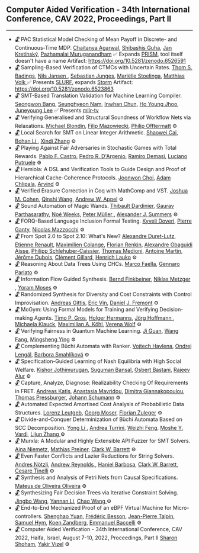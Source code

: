 ## Computer Aided Verification - 34th International Conference, CAV 2022, Proceedings, Part II
---
-	[🔓](https://doi.org/10.1007/978-3-031-13188-2_1) PAC Statistical Model Checking of Mean Payoff in Discrete- and Continuous-Time MDP.
	[Chaitanya Agarwal](https://dblp.org/pid/313/9434.html), [Shibashis Guha](https://dblp.org/pid/99/5560.html), [Jan Kretínský](https://dblp.org/pid/95/6511.html), [Pazhamalai Muruganandham](https://dblp.org/pid/326/1166.html)
	✅  Expands [PRISM](../Tools/Checkers/PRISM.md), tool itself doesn't have a name
	Artifact: https://doi.org/10.5281/zenodo.6526591
-	[🔓](https://doi.org/10.1007/978-3-031-13188-2_2) Sampling-Based Verification of CTMCs with Uncertain Rates.
	[Thom S. Badings](https://dblp.org/pid/263/6527.html), [Nils Jansen ](https://dblp.org/pid/32/8421-1.html), [Sebastian Junges](https://dblp.org/pid/115/4386.html), [Mariëlle Stoelinga](https://dblp.org/pid/20/3901.html), [Matthias Volk ](https://dblp.org/pid/116/2813-1.html)
	✅  Presents [SLURF](../Tools/SLURF.md), expands [Storm](../Tools/Checkers/Storm.md)
	Artifact: https://doi.org/10.5281/zenodo.6523863
-	[🔓](https://doi.org/10.1007/978-3-031-13188-2_19) SMT-Based Translation Validation for Machine Learning Compiler.
	[Seongwon Bang](https://dblp.org/pid/326/0719.html), [Seunghyeon Nam](https://dblp.org/pid/326/0971.html), [Inwhan Chun](https://dblp.org/pid/326/0576.html), [Ho Young Jhoo](https://dblp.org/pid/247/1186.html), [Juneyoung Lee](https://dblp.org/pid/181/5852.html)
	✅  Presents [mlir-tv](../Tools/mlir-tv.md)
-	[🔓](https://doi.org/10.1007/978-3-031-13188-2_23) Verifying Generalised and Structural Soundness of Workflow Nets via Relaxations.
	[Michael Blondin](https://dblp.org/pid/117/6024.html), [Filip Mazowiecki](https://dblp.org/pid/129/1633.html), [Philip Offtermatt](https://dblp.org/pid/230/4353.html)
	⚙️
-	[🔓](https://doi.org/10.1007/978-3-031-13188-2_12) Local Search for SMT on Linear Integer Arithmetic.
	[Shaowei Cai](https://dblp.org/pid/45/8399.html), [Bohan Li ](https://dblp.org/pid/123/2549-2.html), [Xindi Zhang](https://dblp.org/pid/253/7611.html)
	⚙️
-	[🔓](https://doi.org/10.1007/978-3-031-13188-2_3) Playing Against Fair Adversaries in Stochastic Games with Total Rewards.
	[Pablo F. Castro](https://dblp.org/pid/57/1847.html), [Pedro R. D'Argenio](https://dblp.org/pid/61/441.html), [Ramiro Demasi](https://dblp.org/pid/129/9141.html), [Luciano Putruele](https://dblp.org/pid/230/4050.html)
	⚙️
-	[🔓](https://doi.org/10.1007/978-3-031-13188-2_16) Hemiola: A DSL and Verification Tools to Guide Design and Proof of Hierarchical Cache-Coherence Protocols.
	[Joonwon Choi](https://dblp.org/pid/205/7063.html), [Adam Chlipala](https://dblp.org/pid/52/796.html), [Arvind](https://dblp.org/pid/a/Arvind.html)
	⚙️
-	[🔓](https://doi.org/10.1007/978-3-031-13188-2_14) Verified Erasure Correction in Coq with MathComp and VST.
	[Joshua M. Cohen](https://dblp.org/pid/326/0470.html), [Qinshi Wang](https://dblp.org/pid/198/1170.html), [Andrew W. Appel](https://dblp.org/pid/a/AWAppel.html)
	⚙️
-	[🔓](https://doi.org/10.1007/978-3-031-13188-2_7) Sound Automation of Magic Wands.
	[Thibault Dardinier](https://dblp.org/pid/222/3614.html), [Gaurav Parthasarathy](https://dblp.org/pid/255/7215.html), [Noé Weeks](https://dblp.org/pid/321/0880.html), [Peter Müller ](https://dblp.org/pid/m/PMuller1.html), [Alexander J. Summers](https://dblp.org/pid/76/5160.html)
	⚙️
-	[🔓](https://doi.org/10.1007/978-3-031-13188-2_6) FORQ-Based Language Inclusion Formal Testing.
	[Kyveli Doveri](https://dblp.org/pid/299/4209.html), [Pierre Ganty](https://dblp.org/pid/16/5983.html), [Nicolas Mazzocchi](https://dblp.org/pid/202/2438.html)
	⚙️
-	[🔓](https://doi.org/10.1007/978-3-031-13188-2_9) From Spot 2.0 to Spot 2.10: What's New?
	[Alexandre Duret-Lutz](https://dblp.org/pid/43/6032.html), [Etienne Renault](https://dblp.org/pid/41/9726.html), [Maximilien Colange](https://dblp.org/pid/67/9840.html), [Florian Renkin](https://dblp.org/pid/276/0757.html), [Alexandre Gbaguidi Aisse](https://dblp.org/pid/326/0184.html), [Philipp Schlehuber-Caissier](https://dblp.org/pid/158/9158.html), [Thomas Medioni](https://dblp.org/pid/322/9158.html), [Antoine Martin](https://dblp.org/pid/40/1510.html), [Jérôme Dubois](https://dblp.org/pid/64/9170.html), [Clément Gillard](https://dblp.org/pid/322/9514.html), [Henrich Lauko](https://dblp.org/pid/178/2897.html)
	⚙️
-	[🔓](https://doi.org/10.1007/978-3-031-13188-2_13) Reasoning About Data Trees Using CHCs.
	[Marco Faella](https://dblp.org/pid/44/6983.html), [Gennaro Parlato](https://dblp.org/pid/11/1029.html)
	⚙️
-	[🔓](https://doi.org/10.1007/978-3-031-13188-2_25) Information Flow Guided Synthesis.
	[Bernd Finkbeiner](https://dblp.org/pid/73/4443.html), [Niklas Metzger ](https://dblp.org/pid/296/4267.html), [Yoram Moses](https://dblp.org/pid/81/49.html)
	⚙️
-	[🔓](https://doi.org/10.1007/978-3-031-13188-2_26) Randomized Synthesis for Diversity and Cost Constraints with Control Improvisation.
	[Andreas Gittis](https://dblp.org/pid/322/1058.html), [Eric Vin](https://dblp.org/pid/305/9808.html), [Daniel J. Fremont](https://dblp.org/pid/144/7602.html)
	⚙️
-	[🔓](https://doi.org/10.1007/978-3-031-13188-2_21) MoGym: Using Formal Models for Training and Verifying Decision-making Agents.
	[Timo P. Gros](https://dblp.org/pid/267/0453.html), [Holger Hermanns](https://dblp.org/pid/h/HolgerHermanns.html), [Jörg Hoffmann ](https://dblp.org/pid/26/836.html), [Michaela Klauck](https://dblp.org/pid/199/2503.html), [Maximilian A. Köhl](https://dblp.org/pid/229/5393.html), [Verena Wolf](https://dblp.org/pid/04/6065.html)
	⚙️
-	[🔓](https://doi.org/10.1007/978-3-031-13188-2_20) Verifying Fairness in Quantum Machine Learning.
	[Ji Guan](https://dblp.org/pid/205/2739.html), [Wang Fang](https://dblp.org/pid/65/2225.html), [Mingsheng Ying](https://dblp.org/pid/13/6525.html)
	⚙️
-	[🔓](https://doi.org/10.1007/978-3-031-13188-2_10) Complementing Büchi Automata with Ranker.
	[Vojtech Havlena](https://dblp.org/pid/175/3898.html), [Ondrej Lengál](https://dblp.org/pid/47/7646.html), [Barbora Smahlíková](https://dblp.org/pid/304/8209.html)
	⚙️
-	[🔓](https://doi.org/10.1007/978-3-031-13188-2_17) Specification-Guided Learning of Nash Equilibria with High Social Welfare.
	[Kishor Jothimurugan](https://dblp.org/pid/255/7059.html), [Suguman Bansal](https://dblp.org/pid/217/4777.html), [Osbert Bastani](https://dblp.org/pid/21/11275.html), [Rajeev Alur](https://dblp.org/pid/a/RAlur.html)
	⚙️
-	[🔓](https://doi.org/10.1007/978-3-031-13188-2_24) Capture, Analyze, Diagnose: Realizability Checking Of Requirements in FRET.
	[Andreas Katis](https://dblp.org/pid/159/1609.html), [Anastasia Mavridou](https://dblp.org/pid/120/6277.html), [Dimitra Giannakopoulou](https://dblp.org/pid/39/117.html), [Thomas Pressburger](https://dblp.org/pid/27/5966.html), [Johann Schumann](https://dblp.org/pid/s/JohannSchumann.html)
	⚙️
-	[🔓](https://doi.org/10.1007/978-3-031-13188-2_4) Automated Expected Amortised Cost Analysis of Probabilistic Data Structures.
	[Lorenz Leutgeb](https://dblp.org/pid/227/5429.html), [Georg Moser](https://dblp.org/pid/32/2607.html), [Florian Zuleger](https://dblp.org/pid/69/2671.html)
	⚙️
-	[🔓](https://doi.org/10.1007/978-3-031-13188-2_8) Divide-and-Conquer Determinization of Büchi Automata Based on SCC Decomposition.
	[Yong Li ](https://dblp.org/pid/93/2334-31.html), [Andrea Turrini](https://dblp.org/pid/51/3769.html), [Weizhi Feng](https://dblp.org/pid/278/3051.html), [Moshe Y. Vardi](https://dblp.org/pid/v/MosheYVardi.html), [Lijun Zhang ](https://dblp.org/pid/76/4015-1.html)
	⚙️
-	[🔓](https://doi.org/10.1007/978-3-031-13188-2_5) Murxla: A Modular and Highly Extensible API Fuzzer for SMT Solvers.
	[Aina Niemetz](https://dblp.org/pid/115/4373.html), [Mathias Preiner](https://dblp.org/pid/115/4371.html), [Clark W. Barrett](https://dblp.org/pid/b/ClarkWBarrett.html)
	⚙️
-	[🔓](https://doi.org/10.1007/978-3-031-13188-2_11) Even Faster Conflicts and Lazier Reductions for String Solvers.
	[Andres Nötzli](https://dblp.org/pid/131/4231.html), [Andrew Reynolds ](https://dblp.org/pid/41/9861.html), [Haniel Barbosa](https://dblp.org/pid/116/5052.html), [Clark W. Barrett](https://dblp.org/pid/b/ClarkWBarrett.html), [Cesare Tinelli](https://dblp.org/pid/37/4921.html)
	⚙️
-	[🔓](https://doi.org/10.1007/978-3-031-13188-2_22) Synthesis and Analysis of Petri Nets from Causal Specifications.
	[Mateus de Oliveira Oliveira](https://dblp.org/pid/39/2248.html)
	⚙️
-	[🔓](https://doi.org/10.1007/978-3-031-13188-2_18) Synthesizing Fair Decision Trees via Iterative Constraint Solving.
	[Jingbo Wang](https://dblp.org/pid/10/1491.html), [Yannan Li](https://dblp.org/pid/136/0901.html), [Chao Wang ](https://dblp.org/pid/w/ChaoWang.html)
	⚙️
-	[🔓](https://doi.org/10.1007/978-3-031-13188-2_15) End-to-End Mechanized Proof of an eBPF Virtual Machine for Micro-controllers.
	[Shenghao Yuan](https://dblp.org/pid/264/2591.html), [Frédéric Besson](https://dblp.org/pid/03/2520.html), [Jean-Pierre Talpin](https://dblp.org/pid/46/4798.html), [Samuel Hym](https://dblp.org/pid/45/1491.html), [Koen Zandberg](https://dblp.org/pid/243/1300.html), [Emmanuel Baccelli](https://dblp.org/pid/07/2121.html)
	⚙️
-	[🔓](https://doi.org/10.1007/978-3-031-13188-2) Computer Aided Verification - 34th International Conference, CAV 2022, Haifa, Israel, August 7-10, 2022, Proceedings, Part II
	[Sharon Shoham](https://dblp.org/pid/92/128.html), [Yakir Vizel](https://dblp.org/pid/86/2578.html)
	⚙️
